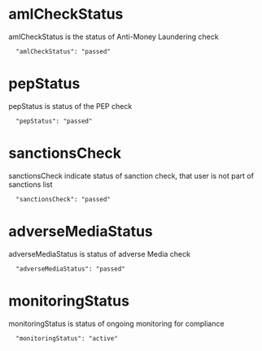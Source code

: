 # amlCheckStatus

amlCheckStatus is the status of Anti-Money Laundering check

```
  "amlCheckStatus": "passed"
```

# pepStatus

pepStatus is status of the PEP check

```
  "pepStatus": "passed"
```

# sanctionsCheck

sanctionsCheck indicate status of sanction check, that user is not part of sanctions list

```
  "sanctionsCheck": "passed"
```

# adverseMediaStatus

adverseMediaStatus is status of adverse Media check

```
  "adverseMediaStatus": "passed"
```

# monitoringStatus

monitoringStatus is status of ongoing monitoring for compliance

```
  "monitoringStatus": "active"
```
